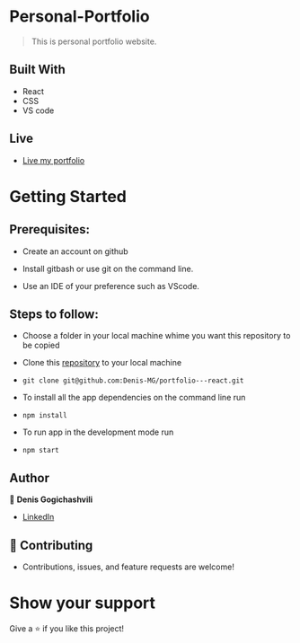 # Personal-Portfolio
> This is personal portfolio website.

## Built With

- React
- CSS
- VS code

## Live

- [Live my portfolio](https://react-portfolio-seven-eta.vercel.app/)


# Getting Started
## Prerequisites:


- Create an account on github

- Install gitbash or use git on the command line.

- Use an IDE of your preference such as VScode.

## Steps to follow:

- Choose a folder in your local machine whime you want this repository to be copied

- Clone this [repository](https://github.com/topdev101/ReactJS-portfolio) to your local machine 
- ```
  git clone git@github.com:Denis-MG/portfolio---react.git
  ```

- To install all the app dependencies on the command line run
- ```
  npm install
  ``` 
- To run app in the development mode run 
- ```
  npm start
  ```


## Author

:man: **Denis Gogichashvili**

- [LinkedIn](https://www.linkedin.com/in/Denis-kirilov/)

## 🤝 Contributing
- Contributions, issues, and feature requests are welcome!

# Show your support
Give a ⭐ if you like this project!